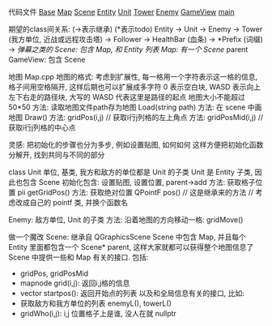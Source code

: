 代码文件
[Base](./Base.cpp)
[Map](./Map.cpp)
[Scene](./Scene.cpp)
[Entity](./Entity.cpp)
[Unit](./Unit.cpp)
[Tower](./Tower.cpp)
[Enemy](./Enemy.cpp)
[GameView](./GameView.cpp)
[main](./main.cpp)

期望的class间关系: (->表示继承) (*表示todo)
Entity
    -> Unit
        -> Enemy
        -> Tower (我方单位, 近战或远程攻击塔)
    -> Follower
        -> HealthBar (血条)
        -> *Prefix (词缀)
    -> *弹幕之类的
Scene: 包含 Map, 和 Entity 列表
Map: 有一个 Scene* parent
GameView: 包含 Scene


地图 Map.cpp
地图的格式: 考虑到扩展性, 每一格用一个字符表示这一格的信息, 格子间用空格隔开, 这样后期也可以扩展成多字符
0 表示空白块, WASD 表示向上左下右走的路径块, 大写的 WASD 代表这里是路径的起点
地图大小不能超过 50*50
方法: 读取地图文件path存为地图 Load(string path)
方法: 在 scene 中画地图 Draw() 
方法: gridPos(i,j) // 获取i行j列格的左上角点 
方法: gridPosMid(i,j) // 获取i行j列格的中心点 

灵感: 把初始化的步骤也分为多步, 例如设置贴图, 如何如何
这样方便把初始化函数分解开, 找到共同与不同的部分

class Unit 单位, 基类, 我方和敌方的单位都是 Unit 的子类
Unit 是 Entity 子类, 因此也包含 Scene
初始化包含: 设置贴图, 设置位置, parent->add
方法: 获取格子位置 pii getGridPos()
方法: 获取绝对位置 QPointF pos() // 这是继承来的方法 // 考虑改成自己的 pointf 类, 并换个函数名

Enemy: 敌方单位, Unit 的子类
方法: 沿着地图的方向移动一格: gridMove()

做一个魔改 Scene: 继承自 QGraphicsScene
Scene 中包含 Map, 并且每个 Entity 里面都包含一个 Scene* parent, 这样大家就都可以获得整个地图信息了
Scene 中提供一些和 Map 有关的接口. 包括:
- gridPos, gridPosMid
- mapnode grid(i,j): 返回i,j格的信息
- vector<pii> startpos(): 返回开始点的列表
以及和全局信息有关的接口, 比如:
- 获取敌方和我方单位的列表 enemyL(), towerL()
- gridWho(i,j): i,j 位置格子上是谁, 没人在就 nullptr